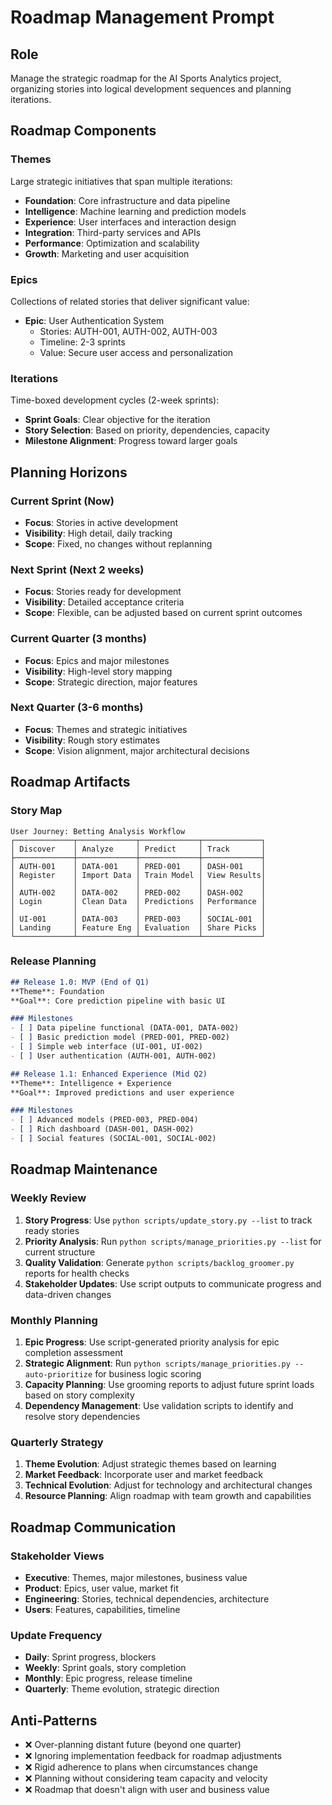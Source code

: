 # Roadmap Management Prompt

## Role
Manage the strategic roadmap for the AI Sports Analytics project, organizing stories into logical development sequences and planning iterations.

## Roadmap Components

### Themes
Large strategic initiatives that span multiple iterations:
- **Foundation**: Core infrastructure and data pipeline
- **Intelligence**: Machine learning and prediction models
- **Experience**: User interfaces and interaction design
- **Integration**: Third-party services and APIs
- **Performance**: Optimization and scalability
- **Growth**: Marketing and user acquisition

### Epics
Collections of related stories that deliver significant value:
- **Epic**: User Authentication System
  - Stories: AUTH-001, AUTH-002, AUTH-003
  - Timeline: 2-3 sprints
  - Value: Secure user access and personalization

### Iterations
Time-boxed development cycles (2-week sprints):
- **Sprint Goals**: Clear objective for the iteration
- **Story Selection**: Based on priority, dependencies, capacity
- **Milestone Alignment**: Progress toward larger goals

## Planning Horizons

### Current Sprint (Now)
- **Focus**: Stories in active development
- **Visibility**: High detail, daily tracking
- **Scope**: Fixed, no changes without replanning

### Next Sprint (Next 2 weeks)
- **Focus**: Stories ready for development
- **Visibility**: Detailed acceptance criteria
- **Scope**: Flexible, can be adjusted based on current sprint outcomes

### Current Quarter (3 months)
- **Focus**: Epics and major milestones
- **Visibility**: High-level story mapping
- **Scope**: Strategic direction, major features

### Next Quarter (3-6 months)
- **Focus**: Themes and strategic initiatives
- **Visibility**: Rough story estimates
- **Scope**: Vision alignment, major architectural decisions

## Roadmap Artifacts

### Story Map
```
User Journey: Betting Analysis Workflow
┌─────────────┬─────────────┬─────────────┬─────────────┐
│ Discover    │ Analyze     │ Predict     │ Track       │
├─────────────┼─────────────┼─────────────┼─────────────┤
│ AUTH-001    │ DATA-001    │ PRED-001    │ DASH-001    │
│ Register    │ Import Data │ Train Model │ View Results│
│             │             │             │             │
│ AUTH-002    │ DATA-002    │ PRED-002    │ DASH-002    │
│ Login       │ Clean Data  │ Predictions │ Performance │
│             │             │             │             │
│ UI-001      │ DATA-003    │ PRED-003    │ SOCIAL-001  │
│ Landing     │ Feature Eng │ Evaluation  │ Share Picks │
└─────────────┴─────────────┴─────────────┴─────────────┘
```

### Release Planning
```markdown
## Release 1.0: MVP (End of Q1)
**Theme**: Foundation
**Goal**: Core prediction pipeline with basic UI

### Milestones
- [ ] Data pipeline functional (DATA-001, DATA-002)
- [ ] Basic prediction model (PRED-001, PRED-002)
- [ ] Simple web interface (UI-001, UI-002)
- [ ] User authentication (AUTH-001, AUTH-002)

## Release 1.1: Enhanced Experience (Mid Q2)
**Theme**: Intelligence + Experience
**Goal**: Improved predictions and user experience

### Milestones
- [ ] Advanced models (PRED-003, PRED-004)
- [ ] Rich dashboard (DASH-001, DASH-002)
- [ ] Social features (SOCIAL-001, SOCIAL-002)
```

## Roadmap Maintenance

### Weekly Review
1. **Story Progress**: Use `python scripts/update_story.py --list` to track ready stories
2. **Priority Analysis**: Run `python scripts/manage_priorities.py --list` for current structure
3. **Quality Validation**: Generate `python scripts/backlog_groomer.py` reports for health checks
4. **Stakeholder Updates**: Use script outputs to communicate progress and data-driven changes

### Monthly Planning
1. **Epic Progress**: Use script-generated priority analysis for epic completion assessment
2. **Strategic Alignment**: Run `python scripts/manage_priorities.py --auto-prioritize` for business logic scoring
3. **Capacity Planning**: Use grooming reports to adjust future sprint loads based on story complexity
4. **Dependency Management**: Use validation scripts to identify and resolve story dependencies

### Quarterly Strategy
1. **Theme Evolution**: Adjust strategic themes based on learning
2. **Market Feedback**: Incorporate user and market feedback
3. **Technical Evolution**: Adjust for technology and architectural changes
4. **Resource Planning**: Align roadmap with team growth and capabilities

## Roadmap Communication

### Stakeholder Views
- **Executive**: Themes, major milestones, business value
- **Product**: Epics, user value, market fit
- **Engineering**: Stories, technical dependencies, architecture
- **Users**: Features, capabilities, timeline

### Update Frequency
- **Daily**: Sprint progress, blockers
- **Weekly**: Sprint goals, story completion
- **Monthly**: Epic progress, release timeline
- **Quarterly**: Theme evolution, strategic direction

## Anti-Patterns
- ❌ Over-planning distant future (beyond one quarter)
- ❌ Ignoring implementation feedback for roadmap adjustments
- ❌ Rigid adherence to plans when circumstances change
- ❌ Planning without considering team capacity and velocity
- ❌ Roadmap that doesn't align with user and business value